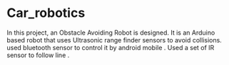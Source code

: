 # Car_robotics
In this project, an Obstacle Avoiding Robot is designed. It is an Arduino based robot that uses Ultrasonic range finder sensors to avoid collisions. used bluetooth sensor to control it by android mobile . Used a set of IR sensor to follow line .
